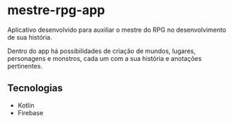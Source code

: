 # mestre-rpg-app

Aplicativo desenvolvido para auxiliar o mestre do RPG no desenvolvimento de sua história.

Dentro do app há possibilidades de criação de mundos, lugares, personagens e monstros, cada um com a sua história e anotações pertinentes.

## Tecnologias
- Kotlin
- Firebase
